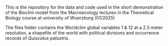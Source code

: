 This is the repository for the data and code used in the short demonstration of the Bioclim model from the  Macroecology lectures in the Theoretical Biology course at university of Wuerzburg (01/2025)

The files folder contains the Worldclim global variables 1 & 12 at a 2.5 meter resolution, a shapefile of the world with political divisions and occurrence records of _Quiscalus palustris_.
